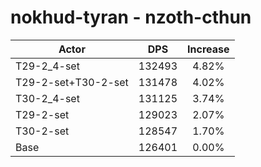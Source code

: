 # nokhud-tyran - nzoth-cthun
| Actor | DPS | Increase |
|---|:---:|:---:|
|T29-2_4-set|132493|4.82%|
|T29-2-set+T30-2-set|131478|4.02%|
|T30-2_4-set|131125|3.74%|
|T29-2-set|129023|2.07%|
|T30-2-set|128547|1.70%|
|Base|126401|0.00%|
